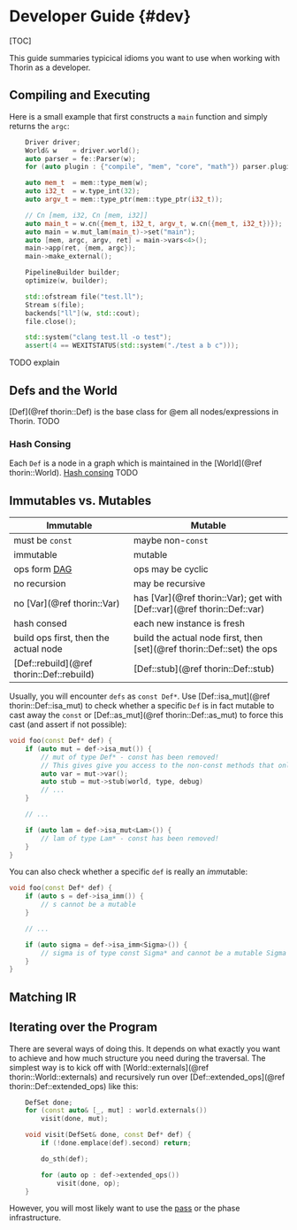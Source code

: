 # Developer Guide {#dev}

[TOC]

This guide summaries typicical idioms you want to use when working with Thorin as a developer.

## Compiling and Executing

Here is a small example that first constructs a `main` function and simply returns the `argc`:
```cpp
    Driver driver;
    World& w    = driver.world();
    auto parser = fe::Parser(w);
    for (auto plugin : {"compile", "mem", "core", "math"}) parser.plugin(plugin);

    auto mem_t  = mem::type_mem(w);
    auto i32_t  = w.type_int(32);
    auto argv_t = mem::type_ptr(mem::type_ptr(i32_t));

    // Cn [mem, i32, Cn [mem, i32]]
    auto main_t = w.cn({mem_t, i32_t, argv_t, w.cn({mem_t, i32_t})});
    auto main = w.mut_lam(main_t)->set("main");
    auto [mem, argc, argv, ret] = main->vars<4>();
    main->app(ret, {mem, argc});
    main->make_external();

    PipelineBuilder builder;
    optimize(w, builder);

    std::ofstream file("test.ll");
    Stream s(file);
    backends["ll"](w, std::cout);
    file.close();

    std::system("clang test.ll -o test");
    assert(4 == WEXITSTATUS(std::system("./test a b c")));
```
TODO explain

## Defs and the World

[Def](@ref thorin::Def) is the base class for @em all nodes/expressions in Thorin.
TODO

### Hash Consing

Each `Def` is a node in a graph which is maintained in the [World](@ref thorin::World).
[Hash consing](https://en.wikipedia.org/wiki/Hash_consing) TODO

## Immutables vs. Mutables

| **Immutable**                                                         | **Mutable**                                                                   |
|-----------------------------------------------------------------------|-------------------------------------------------------------------------------|
| must be `const`                                                       | maybe non-`const`                                                             |
| immutable                                                             | mutable                                                                       |
| ops form [DAG](https://en.wikipedia.org/wiki/Directed_acyclic_graph)  | ops may be cyclic                                                             |
| no recursion                                                          | may be recursive                                                              |
| no [Var](@ref thorin::Var)                                            | has [Var](@ref thorin::Var); get with [Def::var](@ref thorin::Def::var)       |
| hash consed                                                           | each new instance is fresh                                                    |
| build ops first, then the actual node                                 | build the actual node first, then [set](@ref thorin::Def::set) the ops        |
| [Def::rebuild](@ref thorin::Def::rebuild)                             | [Def::stub](@ref thorin::Def::stub)                                           |

Usually, you will encounter `defs` as `const Def*`.
Use [Def::isa_mut](@ref thorin::Def::isa_mut) to check whether a specific `Def` is in fact mutable to cast away the `const` or [Def::as_mut](@ref thorin::Def::as_mut) to force this cast (and assert if not possible):
```cpp
void foo(const Def* def) {
    if (auto mut = def->isa_mut()) {
        // mut of type Def* - const has been removed!
        // This gives give you access to the non-const methods that only make sense for mutable:
        auto var = mut->var();
        auto stub = mut->stub(world, type, debug)
        // ...
    }

    // ...

    if (auto lam = def->isa_mut<Lam>()) {
        // lam of type Lam* - const has been removed!
    }
}
```
You can also check whether a specific `def` is really an *imm*utable:
```cpp
void foo(const Def* def) {
    if (auto s = def->isa_imm()) {
        // s cannot be a mutable
    }

    // ...

    if (auto sigma = def->isa_imm<Sigma>()) {
        // sigma is of type const Sigma* and cannot be a mutable Sigma
    }
}
```

## Matching IR

## Iterating over the Program

There are several ways of doing this.
It depends on what exactly you want to achieve and how much structure you need during the traversal.
The simplest way is to kick off with [World::externals](@ref thorin::World::externals) and recursively run over [Def::extended_ops](@ref thorin::Def::extended_ops) like this:
```cpp
    DefSet done;
    for (const auto& [_, mut] : world.externals())
        visit(done, mut);

    void visit(DefSet& done, const Def* def) {
        if (!done.emplace(def).second) return;

        do_sth(def);

        for (auto op : def->extended_ops())
            visit(done, op);
    }

```
However, you will most likely want to use the [pass](passes.md) or the phase infrastructure.
